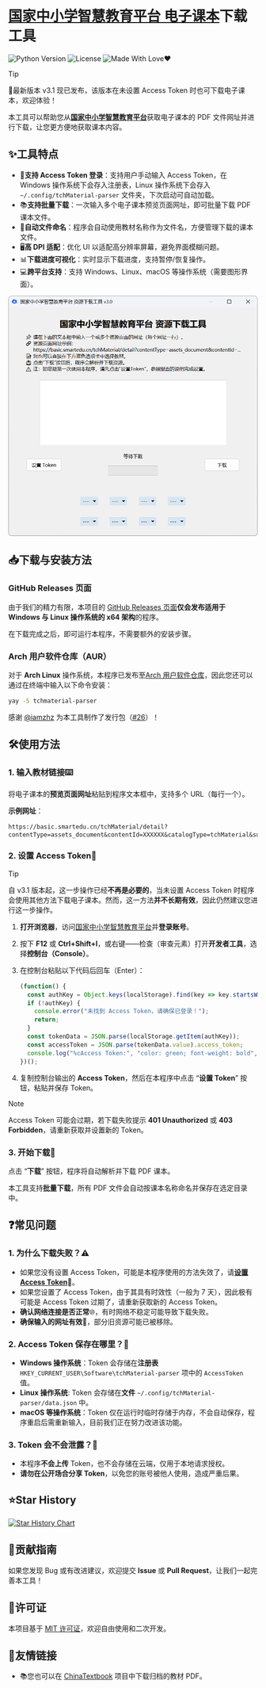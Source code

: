 # [国家中小学智慧教育平台 电子课本](https://basic.smartedu.cn/tchMaterial/)下载工具

![Python Version](https://img.shields.io/badge/Python-3.x-blue.svg)
![License](https://img.shields.io/badge/License-MIT-green.svg)
![Made With Love❤️](https://img.shields.io/badge/Made_With-%E2%9D%A4-red.svg)

> [!TIP]
> 🚀最新版本 v3.1 现已发布，该版本在未设置 Access Token 时也可下载电子课本，欢迎体验！

本工具可以帮助您从[**国家中小学智慧教育平台**](https://basic.smartedu.cn/)获取电子课本的 PDF 文件网址并进行下载，让您更方便地获取课本内容。

## ✨工具特点

- 🔑**支持 Access Token 登录**：支持用户手动输入 Access Token，在 Windows 操作系统下会存入注册表，Linux 操作系统下会存入 `~/.config/tchMaterial-parser` 文件夹，下次启动可自动加载。
- 📚**支持批量下载**：一次输入多个电子课本预览页面网址，即可批量下载 PDF 课本文件。
- 📂**自动文件命名**：程序会自动使用教材名称作为文件名，方便管理下载的课本文件。
- 🖥️**高 DPI 适配**：优化 UI 以适配高分辨率屏幕，避免界面模糊问题。
- 📊**下载进度可视化**：实时显示下载进度，支持暂停/恢复操作。
- 💻**跨平台支持**：支持 Windows、Linux、macOS 等操作系统（需要图形界面）。

![程序截图](./res/PixPin_2025-03-14_23-44-26.png)

## 📥下载与安装方法

### GitHub Releases 页面

由于我们的精力有限，本项目的 [GitHub Releases 页面](https://github.com/happycola233/tchMaterial-parser/releases)**仅会发布适用于 Windows 与 Linux 操作系统的 x64 架构**的程序。

在下载完成之后，即可运行本程序，不需要额外的安装步骤。

### Arch 用户软件仓库（AUR）

对于 **Arch Linux** 操作系统，本程序已发布至[Arch 用户软件仓库](https://aur.archlinux.org/packages/tchmaterial-parser)，因此您还可以通过在终端中输入以下命令安装：

```sh
yay -S tchmaterial-parser
```

感谢 [@iamzhz](https://github.com/iamzhz) 为本工具制作了发行包（[#26](../../issues/26)）！

## 🛠️使用方法

### 1. 输入教材链接⌨️

将电子课本的**预览页面网址**粘贴到程序文本框中，支持多个 URL（每行一个）。

**示例网址**：

```text
https://basic.smartedu.cn/tchMaterial/detail?contentType=assets_document&contentId=XXXXXX&catalogType=tchMaterial&subCatalog=tchMaterial
```

### 2. 设置 Access Token🔑

> [!TIP]
> 自 v3.1 版本起，这一步操作已经**不再是必要的**，当未设置 Access Token 时程序会使用其他方法下载电子课本。然而，这一方法**并不长期有效**，因此仍然建议您进行这一步操作。

1. **打开浏览器**，访问[国家中小学智慧教育平台](https://auth.smartedu.cn/uias/login)并**登录账号**。
2. 按下 **F12** 或 **Ctrl+Shift+I**，或右键——检查（审查元素）打开**开发者工具**，选择**控制台（Console）**。
3. 在控制台粘贴以下代码后回车（Enter）：

   ```js
   (function() {
     const authKey = Object.keys(localStorage).find(key => key.startsWith("ND_UC_AUTH"));
     if (!authKey) {
       console.error("未找到 Access Token，请确保已登录！");
       return;
     }
     const tokenData = JSON.parse(localStorage.getItem(authKey));
     const accessToken = JSON.parse(tokenData.value).access_token;
     console.log("%cAccess Token:", "color: green; font-weight: bold", accessToken);
   })();
   ```
  
4. 复制控制台输出的 **Access Token**，然后在本程序中点击 “**设置 Token**” 按钮，粘贴并保存 Token。

> [!NOTE]
> Access Token 可能会过期，若下载失败提示 **401 Unauthorized** 或 **403 Forbidden**，请重新获取并设置新的 Token。

### 3. 开始下载🚀

点击 “**下载**” 按钮，程序将自动解析并下载 PDF 课本。

本工具支持**批量下载**，所有 PDF 文件会自动按课本名称命名并保存在选定目录中。

## ❓常见问题

### 1. 为什么下载失败？⚠️

- 如果您没有设置 Access Token，可能是本程序使用的方法失效了，请[**设置 Access Token**](#2-设置-access-token)🔑。
- 如果您设置了 Access Token，由于其具有时效性（一般为 7 天），因此极有可能是 Access Token 过期了，请重新获取新的 Access Token。
- **确认网络连接是否正常**🌐，有时网络不稳定可能导致下载失败。
- **确保输入的网址有效**🔗，部分旧资源可能已被移除。

### 2. Access Token 保存在哪里？💾

- **Windows 操作系统**：Token 会存储在**注册表** `HKEY_CURRENT_USER\Software\tchMaterial-parser` 项中的 `AccessToken` 值。
- **Linux 操作系统**: Token 会存储在**文件** `~/.config/tchMaterial-parser/data.json` 中。
- **macOS 等操作系统**：Token 仅在运行时临时存储于内存，不会自动保存，程序重启后需重新输入，目前我们正在努力改进该功能。

### 3. Token 会不会泄露？🔐

- 本程序**不会上传** Token，也不会存储在云端，仅用于本地请求授权。
- **请勿在公开场合分享 Token**，以免您的账号被他人使用，造成严重后果。

## ⭐Star History

[![Star History Chart](https://api.star-history.com/svg?repos=happycola233/tchMaterial-parser&type=Date)](https://star-history.com/#happycola233/tchMaterial-parser&Date)

## 🤝贡献指南

如果您发现 Bug 或有改进建议，欢迎提交 **Issue** 或 **Pull Request**，让我们一起完善本工具！

## 📜许可证

本项目基于 [MIT 许可证](LICENSE)，欢迎自由使用和二次开发。

## 💌友情链接

- 📚您也可以在 [ChinaTextbook](https://github.com/TapXWorld/ChinaTextbook) 项目中下载归档的教材 PDF。
